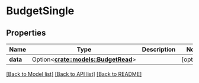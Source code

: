 # BudgetSingle

## Properties

Name | Type | Description | Notes
------------ | ------------- | ------------- | -------------
**data** | Option<[**crate::models::BudgetRead**](BudgetRead.md)> |  | [optional]

[[Back to Model list]](../README.md#documentation-for-models) [[Back to API list]](../README.md#documentation-for-api-endpoints) [[Back to README]](../README.md)


